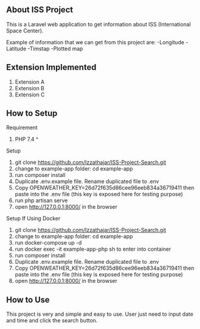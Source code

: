 ## About ISS Project

This is a Laravel web application to get information about ISS (International Space Center). 

Example of information that we can get from this project are:
-Longitude
-Latitude
-Timstap
-Plotted map

## Extension Implemented
1.   Extension A
2.   Extension B
3.   Extension C

## How to Setup

Requirement
1.    PHP 7.4 ^

Setup
1.    git clone https://github.com/Izzathajar/ISS-Project-Search.git
2.    change to example-app  folder: cd example-app 
3.    run composer install 
4.    Duplicate .env.example file. Rename duplicated file to .env
5.    Copy OPENWEATHER_KEY=26d72f635d86cee96eeb834a36719411 then paste into the .env file (this key is exposed here for testing purpose)
6.    run php artisan serve
7.    open http://127.0.0.1:8000/ in the browser

Setup If Using Docker
1.    git clone https://github.com/Izzathajar/ISS-Project-Search.git
2.    change to example-app folder: cd example-app
3.    run docker-compose up -d 
4.    run docker exec -it example-app-php sh to enter into container
5.    run composer install 
6.    Duplicate .env.example file. Rename duplicated file to .env 
7.    Copy OPENWEATHER_KEY=26d72f635d86cee96eeb834a36719411 then paste into the .env file (this key is exposed here for testing purpose)
8.    open http://127.0.0.1:8000/ in the browser

## How to Use

This project is very and simple and easy to use. User just need to input date and time and click the search button. 



